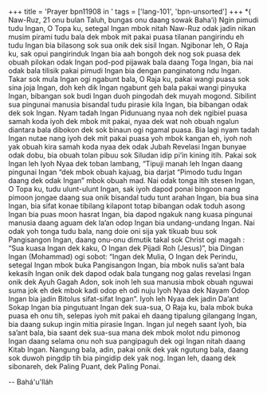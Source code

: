 +++
title = 'Prayer bpn11908 in '
tags = ['lang-101', 'bpn-unsorted']
+++
*( Naw-Ruz, 21 onu bulan Taluh, bungas onu daang sowak Baha’i)
Ngin pimudi tudu Ingan, O Topa ku, setegal Ingan mbok nitah Naw-Ruz odak jadin nikan musim pirami tudu bala dek mbok mit pakai puasa tilanan pangirindu eh tudu Ingan bia bilasong sok sua onik dek sisil Ingan. Ngibonar leh, O Raja ku, sak opui pangirinduk Ingan bia aah bongoh dek nog sok puasa dek obuah pilokan odak Ingan pod-pod pijawak bala daang Toga Ingan, bia nai odak bala tilisik pakai pimudi Ingan bia dengan panginatong ndu Ingan.
Takar sok mula Ingan ogi ngabunt bala, O Raja ku, pakai wangi puasa sok sina joja Ingan, doh keh dik Ingan ngabunt geh bala pakai wangi pinyuka Ingan, bibangan sok budi Ingan duoh pingodah dek muyah mogond. Sibilint sua pingunai manusia bisandal tudu pirasie kila Ingan, bia bibangan odak dek sok Ingan.
Nyam tadah Ingan Pidunuang nyaa noh dek ngibiel puasa samah koda iyoh dek mbok mit pakai, nyaa dek wat noh obuah ngalun diantara bala dibokon dek sok binaun ogi ngamal puasa. Bia lagi nyam tadah Ingan nutae nang iyoh dek mit pakai puasa yoh mbok kangan eh, iyoh noh yak obuah kira samah koda nyaa dek odak Jubah Revelasi Ingan bunyae odak dobu, bia obuah tolan pibuu sok Siludan idip pi’in kining itih.
Pakai sok Ingan leh Iyoh Nyaa dek toban lambang, “Tipuji manah leh Ingan daang pingunai Ingan “dek mbok obuah kajuag, bia darjat “Pimodo tudu Ingan daang dek odak Ingan” mbok obuah mad. Nai odak tonga itih stesen Ingan, O Topa ku, tudu ulunt-ulunt Ingan, sak iyoh dapod ponai bingoon nang pimoon jongae daang sua onik bisandal tudu tunt arahan Ingan, bia bua sina Ingan, bia sifat konae tibilang kilapont totap bibangan odak toduh asong Ingan bia puas moon hasrat Ingan, bia dapod ngakuk nang kuasa pingunai manusia daang aguam dek la’an odop Ingan bia undang-undang Ingan.
Nai odak yoh tonga tudu bala, nang doie oni sija yak tikuab buu sok Pangisangon Ingan, daang onu-onu dimutik takal sok Christ ogi magah : “Sua kuasa Ingan dek kaku, O Ingan dek Pijadi Roh (Jesus)”, bia Dingan Ingan (Mohammad) ogi sobot: “Ingan dek Mulia, O Ingan dek Perindu, setegal Ingan mbok buka Pangisangon Ingan, bia mbok nulis sa’ant bala kekasih Ingan onik dek dapod odak bala tungang nog galas revelasi Ingan onik dek Ayuh Gagah Adon, sok inoh leh sua manusia mbok obuah nguwai suma jok eh dek mbok kadi odop eh odi nuju Iyoh Nyaa dek Nayam Odop Ingan bia jadin Bitolus sifat-sifat Ingan”.
Iyoh leh Nyaa dek jadin Da’ant Sokap Ingan bia pingutuant Ingan dek sua-sua, O Raja ku, bala mbok buka puasa eh onu tih, selepas iyoh mit pakai eh daang tipalung gilangang Ingan, bia daang sukup ingin mitia pirasie Ingan. Ingan jul negeh saant Iyoh, bia sa’ant bala, bia saant dek sua-sua mana dek mbok molot ndu pimonog Ingan daang selama onu noh sua pangipaguh dek ogi Ingan nitah daang Kitab Ingan. Nangung bala, adin, pakai onik dek yak ngutung bala, daang sok duwoh pingdip tih bia pingidip dek yak nog.
Ingan leh, daang dek sibonareh, dek Paling Puant, dek Paling Ponai.

-- Bahá'u'lláh
